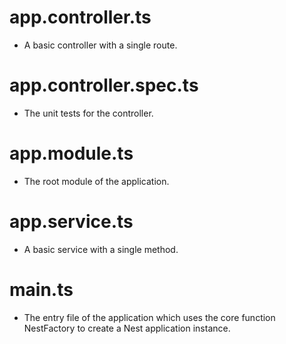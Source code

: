 # app.controller.ts

- A basic controller with a single route.

# app.controller.spec.ts

- The unit tests for the controller.

# app.module.ts

- The root module of the application.

# app.service.ts

- A basic service with a single method.

# main.ts

- The entry file of the application which uses the core function NestFactory to create a Nest application instance.